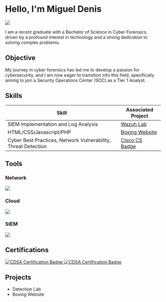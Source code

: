 # Hello, I'm Miguel Denis
<a href="https://linkedin.com"><img src="https://img.shields.io/badge/-LinkedIn-0072b1?&style=for-the-badge&logo=linkedin&logoColor=white" /></a>

I am a recent graduate with a Bachelor of Science in Cyber Forensics, driven by a profound interest in technology and a strong dedication to solving complex problems.

## Objective

My journey in cyber forensics has led me to develop a passion for cybersecurity, and I am now eager to transition into this field, specifically aiming to join a Security Operations Center (SOC) as a Tier 1 Analyst.

## Skills

| Skill                                         | Associated Project         |
|-----------------------------------------------|----------------------------|
| SIEM Implementation and Log Analysis          | <a href="https://github.com/miguel-denis/Wazuh-Lab/blob/main/README.md">Wazuh Lab</a>|
| HTML/CSS/Javascript/PHP                       | <a href="https://judgemnentknight.com">Boxing Website</a>|
|Cyber Best Practices, Network Vulnerability, Threat Detection |  <a href="https://www.credly.com/badges/84be5124-617f-4177-8b3b-ccd50bd5bc12/linked_in_profile">Cisco CS Badge</a> |

## Tools

### Network
<div>
    <img src="https://img.shields.io/badge/-Wireshark-1679A7?&style=for-the-badge&logo=Wireshark&logoColor=white" />
</div>

### Cloud
<div>
    <img src="https://img.shields.io/badge/-Linode-00A95C?&style=for-the-badge&logo=Linode&logoColor=white" />
</div>

### SIEM
<div>
    <img src="https://img.shields.io/badge/-Wazuh-005571?&style=for-the-badge&logo=Wazuh&logoColor=white" />
</div>

## Certifications
<div>
  <a href="https://www.credly.com/badges/84be5124-617f-4177-8b3b-ccd50bd5bc12/linked_in_profile" target="_blank">
    <img src="https://img.shields.io/badge/-Introduction to Cybersecurity-007ACC?&style=for-the-badge&logoColor=white" alt="CDSA Certification Badge" />
  </a>
   <a href="[https://www.credly.com/badges/84be5124-617f-4177-8b3b-ccd50bd5bc12/linked_in_profile](https://www.credly.com/badges/3a2c8c5b-7f78-4a7b-bd72-b1d874e162a8/linked_in_profile)" target="_blank">
    <img src="https://img.shields.io/badge/-Introduction to Cybersecurity-FF0000?&style=for-the-badge&logoColor=white" alt="CDSA Certification Badge" />
  </a>
</div>

## Projects
- Detection Lab
- Boxing Website

